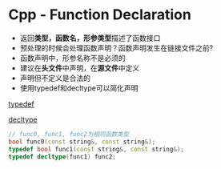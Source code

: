 # Cpp - Function Declaration

- 返回**类型，函数名，形参类型**描述了函数接口
- 预处理的时候会处理函数声明？函数声明发生在链接文件之前?
- 函数声明中，形参名称不是必须的
- 建议在**头文件**中声明，在**源文件**中定义
- 声明但不定义是合法的
- 使用typedef和decltype可以简化声明

[typedef](c++-handle-type.md#typedef)

[decltype](c++-handle-type.md#decltype)

```c++
// func0, func1, func2为相同函数类型
bool func0(const string&, const string&);
typedef bool func1(const string&, const string&);
typedef decltype(func1) func2;
```

